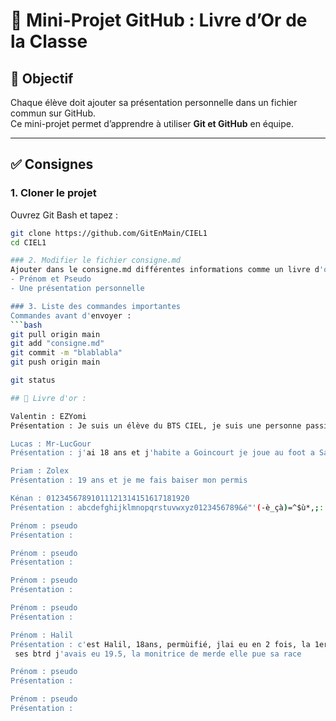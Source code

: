 # 📖 Mini-Projet GitHub : Livre d’Or de la Classe

## 🎯 Objectif
Chaque élève doit ajouter sa présentation personnelle dans un fichier commun sur GitHub.  
Ce mini-projet permet d’apprendre à utiliser **Git et GitHub** en équipe.

---

## ✅ Consignes

### 1. Cloner le projet
Ouvrez Git Bash et tapez :
```bash
git clone https://github.com/GitEnMain/CIEL1
cd CIEL1

### 2. Modifier le fichier consigne.md
Ajouter dans le consigne.md différentes informations comme un livre d'or.
- Prénom et Pseudo
- Une présentation personnelle

### 3. Liste des commandes importantes
Commandes avant d'envoyer :
```bash
git pull origin main
git add "consigne.md"
git commit -m "blablabla"
git push origin main

git status

## 📖 Livre d'or : 

Valentin : EZYomi
Présentation : Je suis un élève du BTS CIEL, je suis une personne passioné d'informatique depuis mon enfance.

Lucas : Mr-LucGour
Présentation : j'ai 18 ans et j'habite a Goincourt je joue au foot a Saint-Paul en Seniors

Priam : Zolex
Présentation : 19 ans et je me fais baiser mon permis 

Kénan : 01234567891011121314151617181920
Présentation : abcdefghijklmnopqrstuvwxyz0123456789&é"'(-è_çà)=^$ù*,;:!<>°+¨£%µ?./§² J'ai 18 ans et je prefère utiliser nano au lieu de vi pour modifer des fichers de texte (en code).

Prénom : pseudo
Présentation :

Prénom : pseudo
Présentation :

Prénom : pseudo
Présentation :

Prénom : pseudo
Présentation :

Prénom : Halil
Présentation : c'est Halil, 18ans, permùifié, jlai eu en 2 fois, la 1er fois
 ses btrd j'avais eu 19.5, la monitrice de merde elle pue sa race

Prénom : pseudo
Présentation :

Prénom : pseudo
Présentation :
